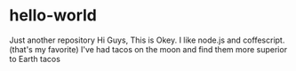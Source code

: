 # hello-world
Just another repository
Hi Guys,
This is Okey. I like node.js and coffescript. (that's my favorite)
I've had tacos on the moon and find them more superior to Earth tacos
